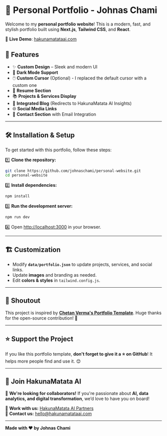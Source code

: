 # 🌟 Personal Portfolio - Johnas Chami

Welcome to my **personal portfolio website**! This is a modern, fast, and stylish portfolio built using **Next.js**, **Tailwind CSS**, and **React**.

🚀 **Live Demo**: [hakunamatataai.com](https://hakunamatataai.com/)

## 📌 Features
- ✨ **Custom Design** – Sleek and modern UI
- 🎨 **Dark Mode Support**
- 🖱️ **Custom Cursor** (Optional) - I replaced the default cursor with a custom one
- 📄 **Resume Section**
- 📚 **Projects & Services Display**
- 📝 **Integrated Blog** (Redirects to HakunaMatata AI Insights)
- 🌐 **Social Media Links**
- 📧 **Contact Section** with Email Integration

---

## 🛠️ Installation & Setup

To get started with this portfolio, follow these steps:

1️⃣ **Clone the repository:**
```sh
git clone https://github.com/johnaschami/personal-website.git
cd personal-website
```

2️⃣ **Install dependencies:**
```sh
npm install
```

3️⃣ **Run the development server:**
```sh
npm run dev
```

4️⃣ Open [http://localhost:3000](http://localhost:3000) in your browser.

---

## 🏗️ Customization

- Modify **`data/portfolio.json`** to update projects, services, and social links.
- Update **images** and branding as needed.
- Edit **colors & styles** in `tailwind.config.js`.

---

## 🙌 Shoutout
This project is inspired by **[Chetan Verma's Portfolio Template](https://github.com/chetanverma16/react-portfolio-template)**. Huge thanks for the open-source contribution! 🚀

---

## ⭐ Support the Project
If you like this portfolio template, **don't forget to give it a ⭐ on GitHub**! It helps more people find and use it. 😊

---

## 💼 Join HakunaMatata AI
🚀 **We're looking for collaborators!** If you're passionate about **AI, data analytics, and digital transformation**, we’d love to have you on board!

🔗 **Work with us:** [HakunaMatata AI Partners](https://hakunamatataai.com/partners-program/)  
📩 **Contact us:** [hello@hakunamatataai.com](mailto:hello@hakunamatataai.com)

---

**Made with ❤️ by Johnas Chami**





